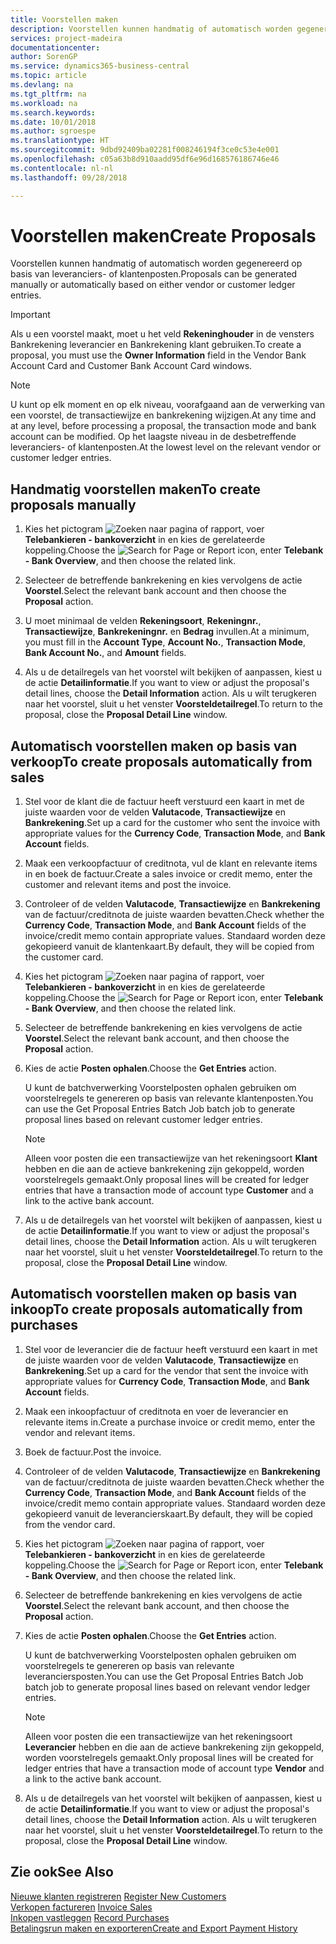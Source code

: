 ```yaml
---
title: Voorstellen maken
description: Voorstellen kunnen handmatig of automatisch worden gegenereerd op basis van leveranciers- of klantenposten.
services: project-madeira
documentationcenter: 
author: SorenGP
ms.service: dynamics365-business-central
ms.topic: article
ms.devlang: na
ms.tgt_pltfrm: na
ms.workload: na
ms.search.keywords: 
ms.date: 10/01/2018
ms.author: sgroespe
ms.translationtype: HT
ms.sourcegitcommit: 9dbd92409ba02281f008246194f3ce0c53e4e001
ms.openlocfilehash: c05a63b8d910aadd95df6e96d168576186746e46
ms.contentlocale: nl-nl
ms.lasthandoff: 09/28/2018

---
```

# <a name="create-proposals"></a><span data-ttu-id="65ff2-103">Voorstellen maken</span><span class="sxs-lookup"><span data-stu-id="65ff2-103">Create Proposals</span></span>
<span data-ttu-id="65ff2-104">Voorstellen kunnen handmatig of automatisch worden gegenereerd op basis van leveranciers- of klantenposten.</span><span class="sxs-lookup"><span data-stu-id="65ff2-104">Proposals can be generated manually or automatically based on either vendor or customer ledger entries.</span></span>  

> [!IMPORTANT]  
>  <span data-ttu-id="65ff2-105">Als u een voorstel maakt, moet u het veld **Rekeninghouder** in de vensters Bankrekening leverancier en Bankrekening klant gebruiken.</span><span class="sxs-lookup"><span data-stu-id="65ff2-105">To create a proposal, you must use the **Owner Information** field in the Vendor Bank Account Card and Customer Bank Account Card windows.</span></span>  

> [!NOTE]  
>  <span data-ttu-id="65ff2-106">U kunt op elk moment en op elk niveau, voorafgaand aan de verwerking van een voorstel, de transactiewijze en bankrekening wijzigen.</span><span class="sxs-lookup"><span data-stu-id="65ff2-106">At any time and at any level, before processing a proposal, the transaction mode and bank account can be modified.</span></span> <span data-ttu-id="65ff2-107">Op het laagste niveau in de desbetreffende leveranciers- of klantenposten.</span><span class="sxs-lookup"><span data-stu-id="65ff2-107">At the lowest level on the relevant vendor or customer ledger entries.</span></span>  

## <a name="to-create-proposals-manually"></a><span data-ttu-id="65ff2-108">Handmatig voorstellen maken</span><span class="sxs-lookup"><span data-stu-id="65ff2-108">To create proposals manually</span></span>  

1.  <span data-ttu-id="65ff2-109">Kies het pictogram ![Zoeken naar pagina of rapport](../../media/ui-search/search_small.png "pictogram Zoeken naar pagina of rapport"), voer **Telebankieren - bankoverzicht** in en kies de gerelateerde koppeling.</span><span class="sxs-lookup"><span data-stu-id="65ff2-109">Choose the ![Search for Page or Report](../../media/ui-search/search_small.png "Search for Page or Report icon") icon, enter **Telebank - Bank Overview**, and then choose the related link.</span></span>  
2.  <span data-ttu-id="65ff2-110">Selecteer de betreffende bankrekening en kies vervolgens de actie **Voorstel**.</span><span class="sxs-lookup"><span data-stu-id="65ff2-110">Select the relevant bank account and then choose the **Proposal** action.</span></span>  
3.  <span data-ttu-id="65ff2-111">U moet minimaal de velden **Rekeningsoort**, **Rekeningnr.**, **Transactiewijze**, **Bankrekeningnr.** en **Bedrag** invullen.</span><span class="sxs-lookup"><span data-stu-id="65ff2-111">At a minimum, you must fill in the **Account Type**, **Account No.**, **Transaction Mode**, **Bank Account No.**, and **Amount** fields.</span></span>  

4.  <span data-ttu-id="65ff2-112">Als u de detailregels van het voorstel wilt bekijken of aanpassen, kiest u de actie **Detailinformatie**.</span><span class="sxs-lookup"><span data-stu-id="65ff2-112">If you want to view or adjust the proposal's detail lines, choose the **Detail Information** action.</span></span> <span data-ttu-id="65ff2-113">Als u wilt terugkeren naar het voorstel, sluit u het venster **Voorsteldetailregel**.</span><span class="sxs-lookup"><span data-stu-id="65ff2-113">To return to the proposal, close the **Proposal Detail Line** window.</span></span>  

## <a name="to-create-proposals-automatically-from-sales"></a><span data-ttu-id="65ff2-114">Automatisch voorstellen maken op basis van verkoop</span><span class="sxs-lookup"><span data-stu-id="65ff2-114">To create proposals automatically from sales</span></span>  

1. <span data-ttu-id="65ff2-115">Stel voor de klant die de factuur heeft verstuurd een kaart in met de juiste waarden voor de velden **Valutacode**, **Transactiewijze** en **Bankrekening**.</span><span class="sxs-lookup"><span data-stu-id="65ff2-115">Set up a card for the customer who sent the invoice with appropriate values for the **Currency Code**, **Transaction Mode**, and **Bank Account** fields.</span></span>  
2. <span data-ttu-id="65ff2-116">Maak een verkoopfactuur of creditnota, vul de klant en relevante items in en boek de factuur.</span><span class="sxs-lookup"><span data-stu-id="65ff2-116">Create a sales invoice or credit memo, enter the customer and relevant items and post the invoice.</span></span>
3. <span data-ttu-id="65ff2-117">Controleer of de velden **Valutacode**, **Transactiewijze** en **Bankrekening** van de factuur/creditnota de juiste waarden bevatten.</span><span class="sxs-lookup"><span data-stu-id="65ff2-117">Check whether the **Currency Code**, **Transaction Mode**, and **Bank Account** fields of the invoice/credit memo contain appropriate values.</span></span> <span data-ttu-id="65ff2-118">Standaard worden deze gekopieerd vanuit de klantenkaart.</span><span class="sxs-lookup"><span data-stu-id="65ff2-118">By default, they will be copied from the customer card.</span></span>  

4.  <span data-ttu-id="65ff2-119">Kies het pictogram ![Zoeken naar pagina of rapport](../../media/ui-search/search_small.png "pictogram Zoeken naar pagina of rapport"), voer **Telebankieren - bankoverzicht** in en kies de gerelateerde koppeling.</span><span class="sxs-lookup"><span data-stu-id="65ff2-119">Choose the ![Search for Page or Report](../../media/ui-search/search_small.png "Search for Page or Report icon") icon, enter **Telebank - Bank Overview**, and then choose the related link.</span></span>  
5.  <span data-ttu-id="65ff2-120">Selecteer de betreffende bankrekening en kies vervolgens de actie **Voorstel**.</span><span class="sxs-lookup"><span data-stu-id="65ff2-120">Select the relevant bank account, and then choose the **Proposal** action.</span></span>  
6.  <span data-ttu-id="65ff2-121">Kies de actie **Posten ophalen**.</span><span class="sxs-lookup"><span data-stu-id="65ff2-121">Choose the **Get Entries** action.</span></span>  

    <span data-ttu-id="65ff2-122">U kunt de batchverwerking Voorstelposten ophalen gebruiken om voorstelregels te genereren op basis van relevante klantenposten.</span><span class="sxs-lookup"><span data-stu-id="65ff2-122">You can use the Get Proposal Entries Batch Job batch job to generate proposal lines based on relevant customer ledger entries.</span></span>  

    > [!NOTE]  
    >  <span data-ttu-id="65ff2-123">Alleen voor posten die een transactiewijze van het rekeningsoort **Klant** hebben en die aan de actieve bankrekening zijn gekoppeld, worden voorstelregels gemaakt.</span><span class="sxs-lookup"><span data-stu-id="65ff2-123">Only proposal lines will be created for ledger entries that have a transaction mode of account type **Customer** and a link to the active bank account.</span></span>  

6.  <span data-ttu-id="65ff2-124">Als u de detailregels van het voorstel wilt bekijken of aanpassen, kiest u de actie **Detailinformatie**.</span><span class="sxs-lookup"><span data-stu-id="65ff2-124">If you want to view or adjust the proposal's detail lines, choose the **Detail Information** action.</span></span> <span data-ttu-id="65ff2-125">Als u wilt terugkeren naar het voorstel, sluit u het venster **Voorsteldetailregel**.</span><span class="sxs-lookup"><span data-stu-id="65ff2-125">To return to the proposal, close the **Proposal Detail Line** window.</span></span>  

## <a name="to-create-proposals-automatically-from-purchases"></a><span data-ttu-id="65ff2-126">Automatisch voorstellen maken op basis van inkoop</span><span class="sxs-lookup"><span data-stu-id="65ff2-126">To create proposals automatically from purchases</span></span>  

1.  <span data-ttu-id="65ff2-127">Stel voor de leverancier die de factuur heeft verstuurd een kaart in met de juiste waarden voor de velden **Valutacode**, **Transactiewijze** en **Bankrekening**.</span><span class="sxs-lookup"><span data-stu-id="65ff2-127">Set up a card for the vendor that sent the invoice with appropriate values for **Currency Code**, **Transaction Mode**, and **Bank Account** fields.</span></span>  
2.  <span data-ttu-id="65ff2-128">Maak een inkoopfactuur of creditnota en voer de leverancier en relevante items in.</span><span class="sxs-lookup"><span data-stu-id="65ff2-128">Create a purchase invoice or credit memo, enter the vendor and relevant items.</span></span>
3. <span data-ttu-id="65ff2-129">Boek de factuur.</span><span class="sxs-lookup"><span data-stu-id="65ff2-129">Post the invoice.</span></span>
4. <span data-ttu-id="65ff2-130">Controleer of de velden **Valutacode**, **Transactiewijze** en **Bankrekening** van de factuur/creditnota de juiste waarden bevatten.</span><span class="sxs-lookup"><span data-stu-id="65ff2-130">Check whether the **Currency Code**, **Transaction Mode**, and **Bank Account** fields of the invoice/credit memo contain appropriate values.</span></span> <span data-ttu-id="65ff2-131">Standaard worden deze gekopieerd vanuit de leverancierskaart.</span><span class="sxs-lookup"><span data-stu-id="65ff2-131">By default, they will be copied from the vendor card.</span></span>  
5.  <span data-ttu-id="65ff2-132">Kies het pictogram ![Zoeken naar pagina of rapport](../../media/ui-search/search_small.png "pictogram Zoeken naar pagina of rapport"), voer **Telebankieren - bankoverzicht** in en kies de gerelateerde koppeling.</span><span class="sxs-lookup"><span data-stu-id="65ff2-132">Choose the ![Search for Page or Report](../../media/ui-search/search_small.png "Search for Page or Report icon") icon, enter **Telebank - Bank Overview**, and then choose the related link.</span></span>  
6.  <span data-ttu-id="65ff2-133">Selecteer de betreffende bankrekening en kies vervolgens de actie **Voorstel**.</span><span class="sxs-lookup"><span data-stu-id="65ff2-133">Select the relevant bank account, and then choose the **Proposal** action.</span></span>  
7.  <span data-ttu-id="65ff2-134">Kies de actie **Posten ophalen**.</span><span class="sxs-lookup"><span data-stu-id="65ff2-134">Choose the **Get Entries** action.</span></span>  

    <span data-ttu-id="65ff2-135">U kunt de batchverwerking Voorstelposten ophalen gebruiken om voorstelregels te genereren op basis van relevante leveranciersposten.</span><span class="sxs-lookup"><span data-stu-id="65ff2-135">You can use the Get Proposal Entries Batch Job batch job to generate proposal lines based on relevant vendor ledger entries.</span></span>  

    > [!NOTE]  
    >  <span data-ttu-id="65ff2-136">Alleen voor posten die een transactiewijze van het rekeningsoort **Leverancier** hebben en die aan de actieve bankrekening zijn gekoppeld, worden voorstelregels gemaakt.</span><span class="sxs-lookup"><span data-stu-id="65ff2-136">Only proposal lines will be created for ledger entries that have a transaction mode of account type **Vendor** and a link to the active bank account.</span></span>  

6.  <span data-ttu-id="65ff2-137">Als u de detailregels van het voorstel wilt bekijken of aanpassen, kiest u de actie **Detailinformatie**.</span><span class="sxs-lookup"><span data-stu-id="65ff2-137">If you want to view or adjust the proposal's detail lines, choose the **Detail Information** action.</span></span> <span data-ttu-id="65ff2-138">Als u wilt terugkeren naar het voorstel, sluit u het venster **Voorsteldetailregel**.</span><span class="sxs-lookup"><span data-stu-id="65ff2-138">To return to the proposal, close the **Proposal Detail Line** window.</span></span>  

## <a name="see-also"></a><span data-ttu-id="65ff2-139">Zie ook</span><span class="sxs-lookup"><span data-stu-id="65ff2-139">See Also</span></span>  
 <span data-ttu-id="65ff2-140">[Nieuwe klanten registreren](../../sales-how-register-new-customers.md) </span><span class="sxs-lookup"><span data-stu-id="65ff2-140">[Register New Customers](../../sales-how-register-new-customers.md) </span></span>  
 <span data-ttu-id="65ff2-141">[Verkopen factureren](../../sales-how-invoice-sales.md) </span><span class="sxs-lookup"><span data-stu-id="65ff2-141">[Invoice Sales](../../sales-how-invoice-sales.md) </span></span>  
 <span data-ttu-id="65ff2-142">[Inkopen vastleggen](../../purchasing-how-record-purchases.md) </span><span class="sxs-lookup"><span data-stu-id="65ff2-142">[Record Purchases](../../purchasing-how-record-purchases.md) </span></span>  
 [<span data-ttu-id="65ff2-143">Betalingsrun maken en exporteren</span><span class="sxs-lookup"><span data-stu-id="65ff2-143">Create and Export Payment History</span></span>](how-to-create-and-export-payment-history.md)

